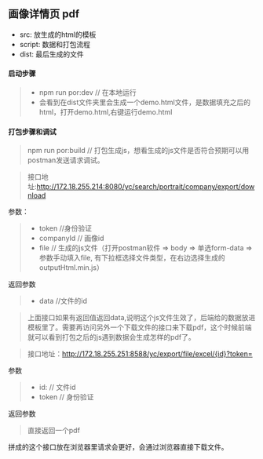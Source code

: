 ## 画像详情页 pdf

+ src: 放生成的html的模板
+ script: 数据和打包流程
+ dist: 最后生成的文件

#### 启动步骤
> + npm run por:dev // 在本地运行
> + 会看到在dist文件夹里会生成一个demo.html文件，是数据填充之后的html，打开demo.html,右键运行demo.html 
#### 打包步骤和调试
>npm run por:build // 打包生成js，想看生成的js文件是否符合预期可以用postman发送请求调试。

> 接口地址:http://172.18.255.214:8080/yc/search/portrait/company/export/download

参数：
> + token //身份验证
> + companyId // 画像id
> + file // 生成的js文件（打开postman软件 => body => 单选form-data => 参数手动填入file, 有下拉框选择文件类型，在右边选择生成的outputHtml.min.js）

返回参数
> + data //文件的id

> 上面接口如果有返回值返回data,说明这个js文件生效了，后端给的数据放进模板里了。需要再访问另外一个下载文件的接口来下载pdf，这个时候前端就可以看到打包之后的js遇到数据会生成怎样的pdf了。

> 接口地址：http://172.18.255.251:8588/yc/export/file/excel/{id}?token=

参数
> + id: // 文件id
> + token // 身份验证

返回参数
> 直接返回一个pdf

拼成的这个接口放在浏览器里请求会更好，会通过浏览器直接下载文件。

